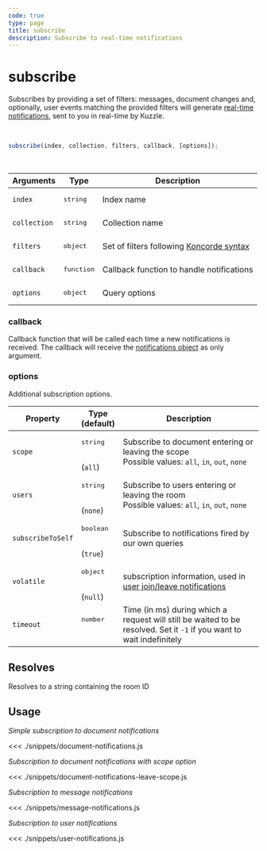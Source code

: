 ```yaml
---
code: true
type: page
title: subscribe
description: Subscribe to real-time notifications
---
```


# subscribe

Subscribes by providing a set of filters: messages, document changes and, optionally, user events matching the provided filters will generate [real-time notifications](/core/2/api/payloads/notifications), sent to you in real-time by Kuzzle.

<br/>

```js
subscribe(index, collection, filters, callback, [options]);
```

<br/>

| Arguments    | Type                | Description                                                                     |
| ------------ | ------------------- | ------------------------------------------------------------------------------- |
| `index`      | <pre>string</pre>   | Index name                                                                      |
| `collection` | <pre>string</pre>   | Collection name                                                                 |
| `filters`    | <pre>object</pre>   | Set of filters following [Koncorde syntax](/core/2/api/koncorde-filters-syntax) |
| `callback`   | <pre>function</pre> | Callback function to handle notifications                                       |
| `options`    | <pre>object</pre>   | Query options                                                                   |

### callback

Callback function that will be called each time a new notifications is received.
The callback will receive the [notifications object](/sdk/js/7/essentials/realtime-notifications) as only argument.

### options

Additional subscription options.

| Property          | Type<br/>(default)              | Description                                                                                                           |
| ----------------- | ------------------------------- | --------------------------------------------------------------------------------------------------------------------- |
| `scope`           | <pre>string</pre><br/>(`all`)   | Subscribe to document entering or leaving the scope</br>Possible values: `all`, `in`, `out`, `none`                   |
| `users`           | <pre>string</pre><br/>(`none`)  | Subscribe to users entering or leaving the room</br>Possible values: `all`, `in`, `out`, `none`                       |
| `subscribeToSelf` | <pre>boolean</pre><br/>(`true`) | Subscribe to notifications fired by our own queries                                                                   |
| `volatile`        | <pre>object</pre><br/>(`null`)  | subscription information, used in [user join/leave notifications](/core/2/guides/main-concepts/api#volatile-data)     |
| `timeout`         | <pre>number</pre><br/>          | Time (in ms) during which a request will still be waited to be resolved. Set it `-1` if you want to wait indefinitely |

## Resolves

Resolves to a string containing the room ID

## Usage

_Simple subscription to document notifications_

<<< ./snippets/document-notifications.js

_Subscription to document notifications with scope option_

<<< ./snippets/document-notifications-leave-scope.js

_Subscription to message notifications_

<<< ./snippets/message-notifications.js

_Subscription to user notifications_

<<< ./snippets/user-notifications.js
